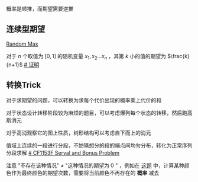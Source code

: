 概率是顺推，而期望需要逆推 

## 连续型期望
[Random Max](https://zhuanlan.zhihu.com/p/717865570)

对于 $n$ 个取值为 $[0,1]$ 的随机变量 $x_1,x_2...x_n$ ，其第 $k$ 小的值的期望为 $\frac{k}{n+1}$ [# 证明](https://www.cnblogs.com/totorato/p/10219713.html)

## 转换Trick

对于求期望的问题，可以转换为求每个代价出现的概率乘上代价的和

对于状态设计转移阶段较为麻烦的题目，可以考虑爆列每个状态的转移，然后跑高斯消元

对于高消观察它的图上性质，树形结构可以考虑自下而上的消元

值域上连续的一段进行分段，不妨猜想分的段的端点间均匀分布，转化为正常序列分段求解 [# CF1153F Serval and Bonus Problem](https://www.luogu.com.cn/problem/CF1153F)

注意 "不存在该种情况" $\ne$ "这种情况的期望为 $0$ " ，例如在 [这题](https://www.luogu.com.cn/problem/CF850F) 中，计算某种颜色作为最终颜色的期望次数，需要将当前颜色不再存在的 **概率** 减去
